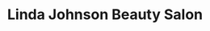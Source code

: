 ---
title: "Linda Johnson Beauty Salon"
url: /mcadoo/linda-johnson-beauty-salon/
shop: hairdresser
---